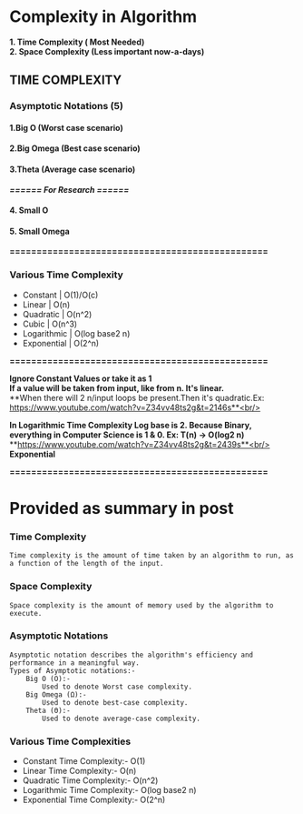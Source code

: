 
# Complexity in Algorithm

**1. Time Complexity ( Most Needed)**<br/>
**2. Space Complexity (Less important now-a-days)**

## TIME COMPLEXITY

### Asymptotic Notations (5)

#### 1.Big O (Worst case scenario)
#### 2.Big Omega (Best case scenario)
#### 3.Theta (Average case scenario)

***====== For Research ======***

#### 4. Small O
#### 5. Small Omega

**================================================**

### Various Time Complexity

* Constant | O(1)/O(c)
* Linear | O(n)
* Quadratic | O(n^2)
* Cubic | O(n^3)
* Logarithmic | O(log base2 n)
* Exponential | O(2^n)

**================================================**

**Ignore Constant Values or take it as 1**<br/>
**If a value will be taken from input, like from n. It's linear.**<br/>
**When there will 2 n/input loops be present.Then it's quadratic.Ex: https://www.youtube.com/watch?v=Z34vv48ts2g&t=2146s**<br/>

**In Logarithmic Time Complexity Log base is 2. Because Binary, everything in Computer Science is 1 & 0. Ex: T(n) -> O(log2 n)**
**https://www.youtube.com/watch?v=Z34vv48ts2g&t=2439s**<br/>
**Exponential**

**================================================**

# Provided as summary in post

### Time Complexity 

    Time complexity is the amount of time taken by an algorithm to run, as a function of the length of the input.

### Space Complexity

    Space complexity is the amount of memory used by the algorithm to execute.

### Asymptotic Notations

    Asymptotic notation describes the algorithm's efficiency and performance in a meaningful way.
    Types of Asymptotic notations:-
        Big O (O):-
            Used to denote Worst case complexity.
        Big Omega (Ω):-
            Used to denote best-case complexity.
        Theta (Θ):-
            Used to denote average-case complexity.

### Various Time Complexities

   * Constant Time Complexity:-  O(1)
   * Linear Time Complexity:- O(n)
   * Quadratic Time Complexity:- O(n^2)
   * Logarithmic Time Complexity:- O(log base2 n)
   * Exponential Time Complexity:- O(2^n)